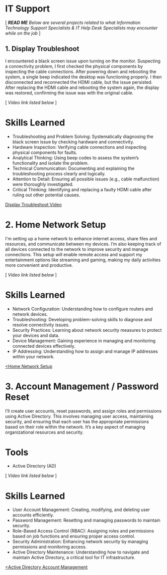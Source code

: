 # IT Support 
[ ***READ ME*** *Below are several projects related to what Information Technology Support Specialists & IT Help Desk Specialists may encounter while on the job* ]

## 1. Display Troubleshoot

I encountered a black screen issue upon turning on the monitor. Suspecting a connectivity problem, I first checked the physical components by inspecting the cable connections. After powering down and rebooting the system, a single beep indicated the desktop was functioning properly. I then disconnected and reconnected the HDMI cable, but the issue persisted. After replacing the HDMI cable and rebooting the system again, the display was restored, confirming the issue was with the original cable.

[ *Video link listed below* ]

# Skills Learned 
- Troubleshooting and Problem Solving: Systematically diagnosing the black screen issue by checking hardware and connectivity.
- Hardware Inspection: Verifying cable connections and inspecting physical components for faults.
- Analytical Thinking: Using beep codes to assess the system’s functionality and isolate the problem.
- Technical Communication: Documenting and explaining the troubleshooting process clearly and logically.
- Attention to Detail: Ensuring all possible issues (e.g., cable malfunction) were thoroughly investigated.
- Critical Thinking: Identifying and replacing a faulty HDMI cable after ruling out other potential causes.

<a href="https://drive.google.com/file/d/1Tg7WtkSQJfQdwJwJF3_2TgWhFsg8Bux8/view?usp=sharing">Display Troubleshoot Video</a>

# 2. Home Network Setup 

I'm setting up a home network to enhance internet access, share files and resources, and communicate between my devices. I’m also keeping track of all devices connected to the network to improve security and manage connections. This setup will enable remote access and support my entertainment options like streaming and gaming, making my daily activities more convenient and productive.

[ *Video link listed below* ]

# Skills Learned 
- Network Configuration: Understanding how to configure routers and network devices.
- Troubleshooting: Developing problem-solving skills to diagnose and resolve connectivity issues.
- Security Practices: Learning about network security measures to protect your devices and data.
- Device Management: Gaining experience in managing and monitoring connected devices effectively.
- IP Addressing: Understanding how to assign and manage IP addresses within your network.

<a href=""><Home Network Setup</a>

# 3. Account Management / Password Reset 

I’ll create user accounts, reset passwords, and assign roles and permissions using Active Directory. This involves managing user access, maintaining security, and ensuring that each user has the appropriate permissions based on their role within the network. It’s a key aspect of managing organizational resources and security.

# Tools 
- Active Directory (AD) 

[ *Video link listed below* ]

# Skills Learned 
- User Account Management: Creating, modifying, and deleting user accounts efficiently.
- Password Management: Resetting and managing passwords to maintain security.
- Role-Based Access Control (RBAC): Assigning roles and permissions based on job functions and ensuring proper access control.
- Security Administration: Enhancing network security by managing permissions and monitoring access.
- Active Directory Maintenance: Understanding how to navigate and maintain Active Directory, a critical tool for IT infrastructure.

<a href=""><Active Directory Account Management</a>

